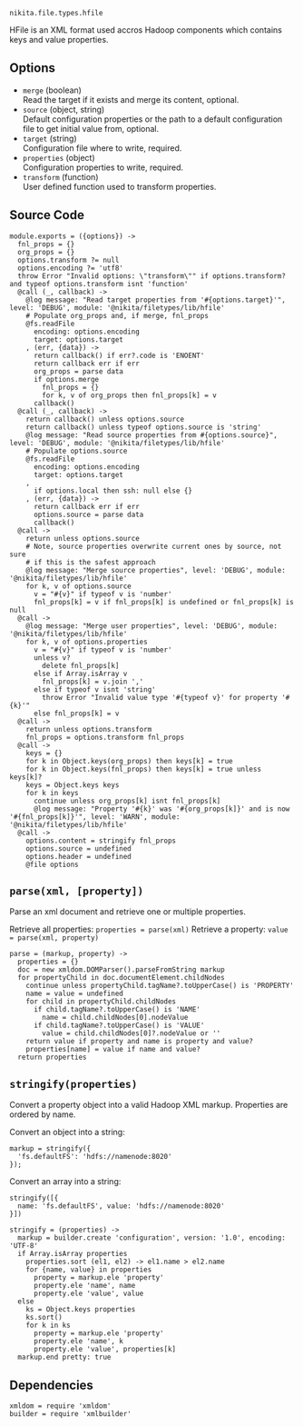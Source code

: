 
`nikita.file.types.hfile`

HFile is an XML format used accros Hadoop components which contains keys and
value properties.

## Options

* `merge` (boolean)   
  Read the target if it exists and merge its content, optional.
* `source` (object, string)   
  Default configuration properties or the path to a default configuration file
  to get initial value from, optional.
* `target` (string)   
  Configuration file where to write, required.
* `properties` (object)   
  Configuration properties to write, required.
* `transform` (function)   
  User defined function used to transform properties.

## Source Code

    module.exports = ({options}) ->
      fnl_props = {}
      org_props = {}
      options.transform ?= null
      options.encoding ?= 'utf8'
      throw Error "Invalid options: \"transform\"" if options.transform? and typeof options.transform isnt 'function'
      @call (_, callback) ->
        @log message: "Read target properties from '#{options.target}'", level: 'DEBUG', module: '@nikita/filetypes/lib/hfile'
        # Populate org_props and, if merge, fnl_props
        @fs.readFile
          encoding: options.encoding
          target: options.target
        , (err, {data}) ->
          return callback() if err?.code is 'ENOENT'
          return callback err if err
          org_props = parse data
          if options.merge
            fnl_props = {}
            for k, v of org_props then fnl_props[k] = v
          callback()
      @call (_, callback) ->
        return callback() unless options.source
        return callback() unless typeof options.source is 'string'
        @log message: "Read source properties from #{options.source}", level: 'DEBUG', module: '@nikita/filetypes/lib/hfile'
        # Populate options.source
        @fs.readFile
          encoding: options.encoding
          target: options.target
        ,
          if options.local then ssh: null else {}
        , (err, {data}) ->
          return callback err if err
          options.source = parse data
          callback()
      @call ->
        return unless options.source
        # Note, source properties overwrite current ones by source, not sure
        # if this is the safest approach
        @log message: "Merge source properties", level: 'DEBUG', module: '@nikita/filetypes/lib/hfile'
        for k, v of options.source
          v = "#{v}" if typeof v is 'number'
          fnl_props[k] = v if fnl_props[k] is undefined or fnl_props[k] is null
      @call ->
        @log message: "Merge user properties", level: 'DEBUG', module: '@nikita/filetypes/lib/hfile'
        for k, v of options.properties
          v = "#{v}" if typeof v is 'number'
          unless v?
            delete fnl_props[k]
          else if Array.isArray v
            fnl_props[k] = v.join ','
          else if typeof v isnt 'string'
            throw Error "Invalid value type '#{typeof v}' for property '#{k}'"
          else fnl_props[k] = v
      @call ->
        return unless options.transform
        fnl_props = options.transform fnl_props
      @call ->
        keys = {}
        for k in Object.keys(org_props) then keys[k] = true
        for k in Object.keys(fnl_props) then keys[k] = true unless keys[k]?
        keys = Object.keys keys
        for k in keys
          continue unless org_props[k] isnt fnl_props[k]
          @log message: "Property '#{k}' was '#{org_props[k]}' and is now '#{fnl_props[k]}'", level: 'WARN', module: '@nikita/filetypes/lib/hfile'
      @call ->
        options.content = stringify fnl_props
        options.source = undefined
        options.header = undefined
        @file options

## `parse(xml, [property])`

Parse an xml document and retrieve one or multiple properties.

Retrieve all properties: `properties = parse(xml)`
Retrieve a property: `value = parse(xml, property)`

    parse = (markup, property) ->
      properties = {}
      doc = new xmldom.DOMParser().parseFromString markup
      for propertyChild in doc.documentElement.childNodes
        continue unless propertyChild.tagName?.toUpperCase() is 'PROPERTY'
        name = value = undefined
        for child in propertyChild.childNodes
          if child.tagName?.toUpperCase() is 'NAME'
            name = child.childNodes[0].nodeValue
          if child.tagName?.toUpperCase() is 'VALUE'
            value = child.childNodes[0]?.nodeValue or ''
        return value if property and name is property and value?
        properties[name] = value if name and value?
      return properties

## `stringify(properties)`

Convert a property object into a valid Hadoop XML markup. Properties are
ordered by name.

Convert an object into a string:

```
markup = stringify({
  'fs.defaultFS': 'hdfs://namenode:8020'
});
```

Convert an array into a string:

```
stringify([{
  name: 'fs.defaultFS', value: 'hdfs://namenode:8020'
}])
```

    stringify = (properties) ->
      markup = builder.create 'configuration', version: '1.0', encoding: 'UTF-8'
      if Array.isArray properties
        properties.sort (el1, el2) -> el1.name > el2.name
        for {name, value} in properties
          property = markup.ele 'property'
          property.ele 'name', name
          property.ele 'value', value
      else
        ks = Object.keys properties
        ks.sort()
        for k in ks
          property = markup.ele 'property'
          property.ele 'name', k
          property.ele 'value', properties[k]
      markup.end pretty: true

## Dependencies

    xmldom = require 'xmldom'
    builder = require 'xmlbuilder'
